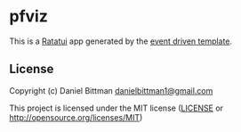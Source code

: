 # pfviz

This is a [Ratatui] app generated by the [event driven template].

[Ratatui]: https://ratatui.rs
[event driven template]: https://github.com/ratatui/templates/tree/main/event-driven

## License

Copyright (c) Daniel Bittman <danielbittman1@gmail.com>

This project is licensed under the MIT license ([LICENSE] or <http://opensource.org/licenses/MIT>)

[LICENSE]: ./LICENSE
